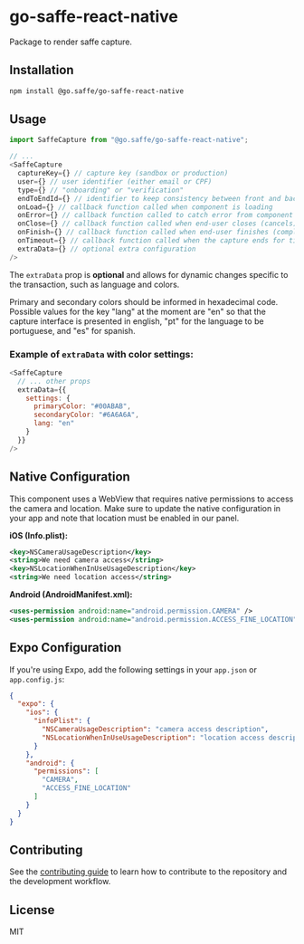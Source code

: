 # go-saffe-react-native

Package to render saffe capture.

## Installation

```sh
npm install @go.saffe/go-saffe-react-native
```

## Usage

```js
import SaffeCapture from "@go.saffe/go-saffe-react-native";

// ...
<SaffeCapture
  captureKey={} // capture key (sandbox or production)
  user={} // user identifier (either email or CPF)
  type={} // "onboarding" or "verification"
  endToEndId={} // identifier to keep consistency between front and backend
  onLoad={} // callback function called when component is loading
  onError={} // callback function called to catch error from component
  onClose={} // callback function called when end-user closes (cancels) the capture
  onFinish={} // callback function called when end-user finishes (completes) the capture
  onTimeout={} // callback function called when the capture ends for timeout
  extraData={} // optional extra configuration
/>
```

The `extraData` prop is **optional** and allows for dynamic changes specific to the transaction, such as language and colors.

Primary and secondary colors should be informed in hexadecimal code. Possible values for the key "lang" at the moment are "en" so that the capture interface is presented in english, "pt" for the language to be portuguese, and "es" for spanish.

### Example of `extraData` with color settings:

```js
<SaffeCapture
  // ... other props
  extraData={{
    settings: {
      primaryColor: "#00ABAB",
      secondaryColor: "#6A6A6A",
      lang: "en"
    }
  }}
/>
```

## Native Configuration

This component uses a WebView that requires native permissions to access the camera and location.
Make sure to update the native configuration in your app and note that location must be enabled in our panel.

**iOS (Info.plist):**

```xml
<key>NSCameraUsageDescription</key>
<string>We need camera access</string>
<key>NSLocationWhenInUseUsageDescription</key>
<string>We need location access</string>
```

**Android (AndroidManifest.xml):**

```xml
<uses-permission android:name="android.permission.CAMERA" />
<uses-permission android:name="android.permission.ACCESS_FINE_LOCATION" />
```

## Expo Configuration

If you're using Expo, add the following settings in your `app.json` or `app.config.js`:

```json
{
  "expo": {
    "ios": {
      "infoPlist": {
        "NSCameraUsageDescription": "camera access description",
        "NSLocationWhenInUseUsageDescription": "location access description"
      }
    },
    "android": {
      "permissions": [
        "CAMERA",
        "ACCESS_FINE_LOCATION"
      ]
    }
  }
}
```

## Contributing

See the [contributing guide](CONTRIBUTING.md) to learn how to contribute to the repository and the development workflow.

## License

MIT
```
